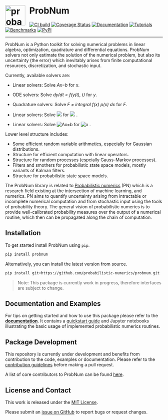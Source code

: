 # <a href="https://probnum.readthedocs.io"><img align="left" src="https://raw.githubusercontent.com/probabilistic-numerics/probnum/master/docs/source/img/pn_logo.png" alt="probabilistic numerics" width="64" style="padding-right: 10px; padding left: 10px;" title="Probabilistic Numerics in Python"/></a> ProbNum
[![CI build](https://img.shields.io/github/workflow/status/probabilistic-numerics/probnum/Linting?logo=github&logoColor=white&label=CI-build)](https://github.com/probabilistic-numerics/probnum/actions?query=workflow%3ACI-build)
[![Coverage Status](https://img.shields.io/codecov/c/gh/probabilistic-numerics/probnum/master?label=Coverage&logo=codecov&logoColor=white)](https://codecov.io/gh/probabilistic-numerics/probnum/branch/master)
[![Documentation](https://img.shields.io/readthedocs/probnum.svg?logo=read%20the%20docs&logoColor=white&label=Documentation)](https://probnum.readthedocs.io)
[![Tutorials](https://img.shields.io/badge/Tutorials-Jupyter-579ACA.svg?&logo=Jupyter&logoColor=white)](https://mybinder.org/v2/gh/probabilistic-numerics/probnum/master?filepath=docs%2Fsource%2Ftutorials)
[![Benchmarks](http://img.shields.io/badge/Benchmarks-asv-blueviolet.svg?style=flat&logo=swift&logoColor=white)](https://probabilistic-numerics.github.io/probnum-benchmarks/benchmarks/)
[![PyPI](https://img.shields.io/pypi/v/probnum?label=PyPI&logo=pypi&logoColor=white)](https://pypi.org/project/probnum/)

---

ProbNum is a Python toolkit for solving numerical problems in linear algebra, optimization, quadrature and 
differential equations. ProbNum solvers not only estimate the solution of the numerical problem, but also its 
uncertainty (the error) which inevitably arises from finite computational resources, discretization, and stochastic input. 

Currently, available solvers are:

- Linear solvers: Solve *Ax=b* for *x*.
- ODE solvers: Solve *dy/dt = f(y(t), t)* for *y*.
- Quadrature solvers: Solve *F = integral f(x) p(x) dx* for *F*.

- Linear solvers: Solve <img src="https://latex.codecogs.com/svg.image?Ax=b" /> for <img src="https://latex.codecogs.com/svg.image?x" /> .
- Linear solvers: Solve <img src="https://latex.codecogs.com/png.image?\dpi{110}&space;Ax=b" title="Ax=b" /> for <img src="https://latex.codecogs.com/png.image?\dpi{110}&space;x" title="x" /> .

Lower level structure includes:

- Some efficient random variable arithmetics, especially for Gaussian distributions.
- Structure for efficient computation with linear operators.
- Structure for random processes (espcially Gauss-Markov processes).
- Filters and smothers for probabilistic state space models, mostly variants of Kalman filters.  
- Structure for probabilistic state space models.

The ProbNum library is related to [Probabilistic numerics](http://probabilistic-numerics.org/) (PN) 
which is a research field existing at the intersection of machine learning, and numerics.
PN aims to quantify uncertainty arising from intractable or incomplete numerical computation and from stochastic input 
using the tools of probability theory. The general vision of probabilistic numerics is to provide well-calibrated 
probability measures over the output of a numerical routine, which then can be propagated along the chain of 
computation.

## Installation
To get started install ProbNum using `pip`.
```bash
pip install probnum
```
Alternatively, you can install the latest version from source.
```bash
pip install git+https://github.com/probabilistic-numerics/probnum.git
```

> Note: This package is currently work in progress, therefore interfaces are subject to change.

## Documentation and Examples
For tips on getting started and how to use this package please refer to the
[**documentation**](https://probnum.readthedocs.io). It contains a [quickstart guide](https://probnum.readthedocs.io/en/latest/introduction/quickstart.html) and Jupyter notebooks illustrating the basic usage of implemented probabilistic numerics routines.

## Package Development
This repository is currently under development and benefits from contribution to the code, examples or documentation.
Please refer to the [contribution guidelines](https://probnum.readthedocs.io/en/latest/development/contributing.html) before
making a pull request.

A list of core contributors to ProbNum can be found
[here](https://probnum.readthedocs.io/en/latest/development/code_contributors.html).

## License and Contact
This work is released under the [MIT License](https://github.com/probabilistic-numerics/probnum/blob/master/LICENSE.txt).

Please submit an [issue on GitHub](https://github.com/probabilistic-numerics/probnum/issues/new) to report bugs or
request changes.
